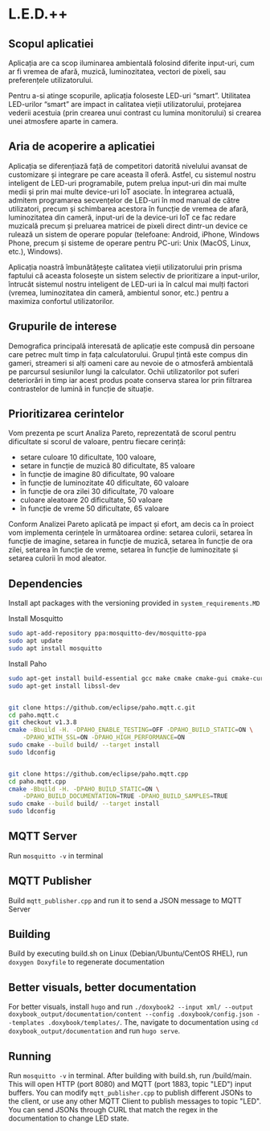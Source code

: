 # L.E.D.++

## Scopul aplicatiei

Aplicația are ca scop iluminarea ambientală folosind diferite input-uri, cum ar fi vremea de afară, muzică, luminozitatea, vectori de pixeli, sau preferențele utilizatorului.

Pentru a-si atinge scopurile, aplicația foloseste LED-uri “smart”. Utilitatea LED-urilor “smart” are impact in calitatea vieții utilizatorului, protejarea vederii acestuia (prin crearea unui contrast cu lumina monitorului) si crearea unei atmosfere aparte in camera.

## Aria de acoperire a aplicatiei

Aplicația se diferențiază față de competitori datorită nivelului avansat de customizare și integrare pe care aceasta îl oferă. Astfel, cu sistemul nostru inteligent de LED-uri programabile, putem prelua input-uri din mai multe medii și prin mai multe device-uri IoT asociate. În integrarea actuală, admitem programarea secvențelor de LED-uri în mod manual de către utilizatori, precum și schimbarea acestora în funcție de vremea de afară, luminozitatea din cameră, input-uri de la device-uri IoT ce fac redare muzicală precum și preluarea matricei de pixeli direct dintr-un device ce rulează un sistem de operare popular (telefoane: Android, iPhone, Windows Phone, precum și sisteme de operare pentru PC-uri: Unix (MacOS, Linux, etc.), Windows). 

Aplicația noastră îmbunătățește calitatea vieții utilizatorului prin prisma faptului că aceasta folosește un sistem selectiv de prioritizare a input-urilor, întrucât sistemul nostru inteligent de LED-uri ia în calcul mai mulți factori (vremea, luminozitatea din cameră, ambientul sonor, etc.) pentru a maximiza confortul utilizatorilor.

## Grupurile de interese

Demografica principală interesată de aplicație este compusă din persoane care petrec mult timp in fața calculatorului. Grupul țintă este compus din gameri, streameri si alți oameni care au nevoie de o atmosferă ambientală pe parcursul sesiunilor lungi la calculator. Ochii utilizatorilor pot suferi deteriorări in timp iar acest produs poate conserva starea lor prin filtrarea contrastelor de lumină in funcție de situație.

## Prioritizarea cerintelor
Vom prezenta pe scurt Analiza Pareto, reprezentată de scorul pentru dificultate si scorul de valoare, pentru fiecare cerință:
- setare culoare 10 dificultate, 100 valoare, 
- setare in funcție de muzică 80 dificultate, 85 valoare
- în funcție de imagine 80 dificultate, 90 valoare
- în funcție de luminozitate 40 dificultate, 60 valoare
- în funcție de ora zilei 30 dificultate, 70 valoare
- culoare aleatoare 20 dificultate, 50 valoare
- în funcție de vreme 50 dificultate, 65 valoare

Conform Analizei Pareto aplicată pe impact și efort, am decis ca în proiect vom implementa cerințele în următoarea ordine: setarea culorii, setarea în funcție de imagine, setarea in funcție de muzică, setarea în funcție de ora zilei, setarea în funcție de vreme, setarea în funcție de luminozitate și setarea culorii în mod aleator.


## Dependencies

Install apt packages with the versioning provided in `system_requirements.MD`

Install Mosquitto

```sh
sudo apt-add-repository ppa:mosquitto-dev/mosquitto-ppa
sudo apt update
sudo apt install mosquitto
```

Install Paho

```sh
sudo apt-get install build-essential gcc make cmake cmake-gui cmake-curses-gui
sudo apt-get install libssl-dev


git clone https://github.com/eclipse/paho.mqtt.c.git
cd paho.mqtt.c
git checkout v1.3.8
cmake -Bbuild -H. -DPAHO_ENABLE_TESTING=OFF -DPAHO_BUILD_STATIC=ON \
    -DPAHO_WITH_SSL=ON -DPAHO_HIGH_PERFORMANCE=ON
sudo cmake --build build/ --target install
sudo ldconfig


git clone https://github.com/eclipse/paho.mqtt.cpp
cd paho.mqtt.cpp
cmake -Bbuild -H. -DPAHO_BUILD_STATIC=ON \
    -DPAHO_BUILD_DOCUMENTATION=TRUE -DPAHO_BUILD_SAMPLES=TRUE
sudo cmake --build build/ --target install
sudo ldconfig
```

## MQTT Server

Run `mosquitto -v` in terminal

## MQTT Publisher

Build `mqtt_publisher.cpp` and run it to send a JSON message to MQTT Server

## Building

Build by executing build.sh on Linux (Debian/Ubuntu/CentOS RHEL), run `doxygen Doxyfile` to regenerate documentation

## Better visuals, better documentation

For better visuals, install `hugo` and run `./doxybook2 --input xml/ --output doxybook_output/documentation/content --config .doxybook/config.json --templates .doxybook/templates/`.
The, navigate to documentation using `cd doxybook_output/documentation` and run `hugo serve`.

## Running

Run `mosquitto -v` in terminal.
After building with build.sh, run /build/main. This will open HTTP (port 8080) and MQTT (port 1883, topic "LED") input buffers.
You can modify `mqtt_publisher.cpp` to publish different JSONs to the client, or use any other MQTT Client to publish messages to topic "LED".
You can send JSONs through CURL that match the regex in the documentation to change LED state.

